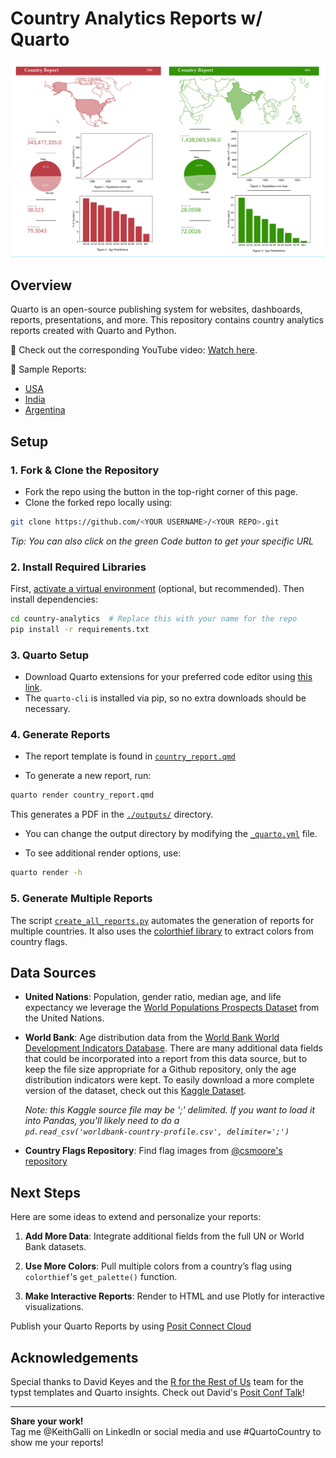 # Country Analytics Reports w/ Quarto

![Report](images/report-sample.png)

## Overview

Quarto is an open-source publishing system for websites, dashboards, reports, presentations, and more. This repository contains country analytics reports created with Quarto and Python.

🎥 Check out the corresponding YouTube video: [Watch here](https://youtu.be/dQw4w9WgXcQ?si=dPBNv-5YEO27OssV).

📄 Sample Reports:  
- [USA](./outputs/USA.pdf)  
- [India](./outputs/IND.pdf)  
- [Argentina](./outputs/ARG.pdf)  

## Setup

### 1. Fork & Clone the Repository

- Fork the repo using the button in the top-right corner of this page.
- Clone the forked repo locally using:
```sh
git clone https://github.com/<YOUR USERNAME>/<YOUR REPO>.git
```
*Tip: You can also click on the green Code button to get your specific URL*

### 2. Install Required Libraries

First, [activate a virtual environment](https://docs.python.org/3/tutorial/venv.html) (optional, but recommended). Then install dependencies:
```sh
cd country-analytics  # Replace this with your name for the repo
pip install -r requirements.txt
```

### 3. Quarto Setup

- Download Quarto extensions for your preferred code editor using [this link](https://quarto.org/docs/get-started/).
- The `quarto-cli` is installed via pip, so no extra downloads should be necessary.

### 4. Generate Reports

- The report template is found in [`country_report.qmd`](./country_report.qmd)

- To generate a new report, run:
```sh
quarto render country_report.qmd
```
  This generates a PDF in the [`./outputs/`](./outputs/) directory.

- You can change the output directory by modifying the [`_quarto.yml`](./_quarto.yml) file.

- To see additional render options, use:
```sh
quarto render -h
```

### 5. Generate Multiple Reports

The script [`create_all_reports.py`](./create_all_reports.py) automates the generation of reports for multiple countries. It also uses the [colorthief library](https://github.com/fengsp/color-thief-py) to extract colors from country flags.



## Data Sources

- **United Nations**: Population, gender ratio, median age, and life expectancy we leverage the [World Populations Prospects Dataset](https://population.un.org/wpp/Download/Standard/CSV/) from the United Nations.

- **World Bank**: Age distribution data from the [World Bank World Development Indicators Database](https://databank.worldbank.org/source/world-development-indicators/preview/on). There are many additional data fields that could be incorporated into a report from this data source, but to keep the file size appropriate for a Github repository, only the age distribution indicators were kept. To easily download a more complete version of the dataset, check out this [Kaggle Dataset](https://www.kaggle.com/datasets/joebeachcapital/world-bank-country-profile).

  *Note: this Kaggle source file may be ';' delimited. If you want to load it into Pandas, you'll likely need to do a <br/>
  `pd.read_csv('worldbank-country-profile.csv', delimiter=';')`*

- **Country Flags Repository**: Find flag images from [@csmoore's repository](https://github.com/csmoore/country-flag-icons)

## Next Steps

Here are some ideas to extend and personalize your reports:

1. **Add More Data**: Integrate additional fields from the full UN or World Bank datasets.

2. **Use More Colors**: Pull multiple colors from a country’s flag using `colorthief`'s `get_palette()` function.

3. **Make Interactive Reports**: Render to HTML and use Plotly for interactive visualizations.
   
Publish your Quarto Reports by using [Posit Connect Cloud](https://pos.it/connect-keith)

## Acknowledgements

Special thanks to David Keyes and the [R for the Rest of Us](https://rfortherestofus.com/) team for the typst templates and Quarto insights. Check out David's [Posit Conf Talk](https://www.youtube.com/@PositPBC)!

---

**Share your work!** <br/>
Tag me @KeithGalli on LinkedIn or social media and use #QuartoCountry to show me your reports!
